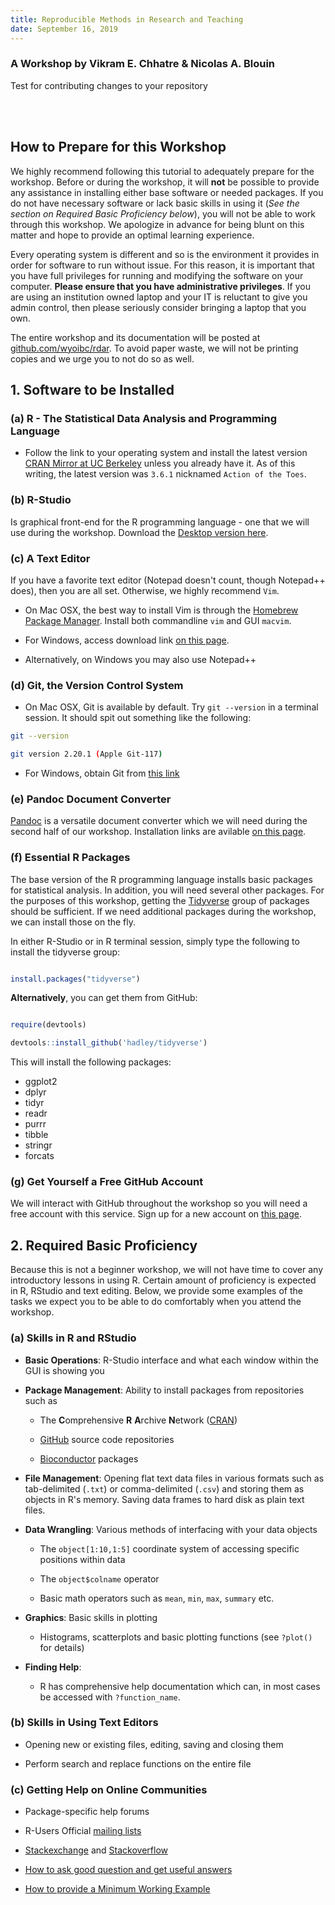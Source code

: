 ```yaml
---
title: Reproducible Methods in Research and Teaching
date: September 16, 2019
---
```


### A Workshop by Vikram E. Chhatre & Nicolas A. Blouin

Test for contributing changes to your repository

<br><br>

## How to Prepare for this Workshop


We highly recommend following this tutorial to adequately prepare for the workshop.  Before or during the workshop, it will **not** be possible to provide any assistance in installing either base software or needed packages.  If you do not have necessary software or lack basic skills in using it (*See the section on Required Basic Proficiency below*), you will not be able to work through this workshop.  We apologize in advance for being blunt on this matter and hope to provide an optimal learning experience.


Every operating system is different and so is the environment it provides in order for software to run without issue.  For this reason, it is important that you have full privileges for running and modifying the software on your computer.  **Please ensure that you have administrative privileges**.  If you are using an institution owned laptop and your IT is reluctant to give you admin control, then please seriously consider bringing a laptop that you own.


The entire workshop and its documentation will be posted at [github.com/wyoibc/rdar](https://github.com/wyoibc/rdar).  To avoid paper waste, we will not be printing copies and we urge you to not do so as well.



## 1. Software to be Installed

### (a) R - The Statistical Data Analysis and Programming Language

- Follow the link to your operating system and install the latest version [CRAN Mirror at UC Berkeley](https://cran.cnr.berkeley.edu/) unless you already have it.  As of this writing, the latest version was ``3.6.1`` nicknamed ``Action of the Toes``.


### (b) R-Studio

Is graphical front-end for the R programming language - one that we will use during the workshop.  Download the [Desktop version here](https://www.rstudio.com/products/rstudio/download/#download).


### (c) A Text Editor

If you have a favorite text editor (Notepad doesn't count, though Notepad++ does), then you are all set.  Otherwise, we highly recommend ``Vim``.

- On Mac OSX, the best way to install Vim is through the [Homebrew Package Manager](https://brew.sh).  Install both commandline ``vim`` and GUI ``macvim``.  

- For Windows, access download link [on this page](https://www.vim.org/download.php).

- Alternatively, on Windows you may also use Notepad++


### (d) Git, the Version Control System

- On Mac OSX, Git is available by default.  Try ``git --version`` in a terminal session.  It should spit out something like the following:

```bash
git --version

git version 2.20.1 (Apple Git-117)

```

- For Windows, obtain Git from [this link](https://git-scm.com/download/win)


### (e) Pandoc Document Converter

[Pandoc](https://pandoc.org) is a versatile document converter which we will need during the second half of our workshop.  Installation links are avilable [on this page](https://pandoc.org/installing.html).


### (f) Essential R Packages

The base version of the R programming language installs basic packages for statistical analysis.  In addition, you will need several other packages.  For the purposes of this workshop, getting the [Tidyverse](https://tidyverse.org) group of packages should be sufficient.  If we need additional packages during the workshop, we can install those on the fly.

In either R-Studio or in R terminal session, simply type the following to install the tidyverse group:

```r

install.packages("tidyverse")


```

**Alternatively**, you can get them from GitHub:

```r

require(devtools)

devtools::install_github('hadley/tidyverse')


```

This will install the following packages:

- ggplot2
- dplyr
- tidyr
- readr
- purrr
- tibble
- stringr
- forcats


### (g) Get Yourself a Free GitHub Account

We will interact with GitHub throughout the workshop so you will need a free account with this service.  Sign up for a new account on [this page](https://github.com/join?source=header-home).  



## 2. Required Basic Proficiency

Because this is not a beginner workshop, we will not have time to cover any introductory lessons in using R.  Certain amount of proficiency is expected in R, RStudio and text editing.  Below, we provide some examples of the tasks we expect you to be able to do comfortably when you attend the workshop.

### (a) Skills in R and RStudio

- **Basic Operations**: R-Studio interface and what each window within the GUI is showing you

- **Package Management**: Ability to install packages from repositories such as

	- The **C**omprehensive **R** **A**rchive **N**etwork ([CRAN](https://cran.r-project.org))

	- [GitHub](https://github.com) source code repositories

	- [Bioconductor](https://bioconductor.org) packages

- **File Management**: Opening flat text data files in various formats such as tab-delimited (``.txt``) or comma-delimited (``.csv``) and storing them as objects in R's memory.  Saving data frames to hard disk as plain text files.

- **Data Wrangling**: Various methods of interfacing with your data objects

	- The ``object[1:10,1:5]`` coordinate system of accessing specific positions within data

	- The ``object$colname`` operator

	- Basic math operators such as ``mean``, ``min``, ``max``, ``summary`` etc.

	 
- **Graphics**: Basic skills in plotting

	- Histograms, scatterplots and basic plotting functions (see ``?plot()`` for details)

	
- **Finding Help**: 

	- R has comprehensive help documentation which can, in most cases be accessed with ``?function_name``.


### (b) Skills in Using Text Editors

- Opening new or existing files, editing, saving and closing them

- Perform search and replace functions on the entire file

 


### (c) Getting Help on Online Communities 

- Package-specific help forums

- R-Users Official [mailing lists](https://www.r-project.org/mail.html)
	
- [Stackexchange](https://stackexchange.com) and [Stackoverflow](https://stackoverflow.com)

- [How to ask good question and get useful answers](https://www.r-project.org/posting-guide.html)

- [How to provide a Minimum Working Example](https://stackoverflow.com/help/minimal-reproducible-example)







